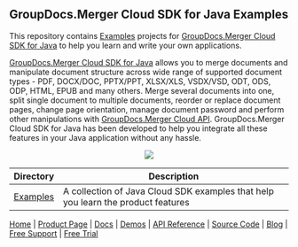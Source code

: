 ## GroupDocs.Merger Cloud SDK for Java Examples

This repository contains [Examples](Examples) projects for [GroupDocs.Merger Cloud SDK for Java](https://products.groupdocs.cloud/merger/java) to help you learn and write your own applications.

[GroupDocs.Merger Cloud SDK for Java](https://products.groupdocs.cloud/merger/java) allows you to merge documents and manipulate document structure across wide range of supported document types - PDF, DOCX/DOC, PPTX/PPT, XLSX/XLS, VSDX/VSD, ODT, ODS, ODP, HTML, EPUB and many others. Merge several documents into one, split single document to multiple documents, reorder or replace document pages, change page orientation, manage document password and perform other manipulations with [GroupDocs.Merger Cloud API](https://products.groupdocs.cloud/merger). GroupDocs.Merger Cloud SDK for Java has been developed to help you integrate all these features in your Java application without any hassle.

<p align="center">

  <a title="Download complete GroupDocs.Merger Cloud SDK Examples for Java source code" href="https://github.com/groupdocs-merger-cloud/groupdocs-merger-cloud-java-samples/archive/master.zip">
	<img src="https://raw.github.com/AsposeExamples/java-examples-dashboard/master/images/downloadZip-Button-Large.png" />
  </a>
</p>

Directory | Description
--------- | -----------
[Examples](Examples)  | A collection of Java Cloud SDK examples that help you learn the product features

[Home](https://www.groupdocs.cloud/) | [Product Page](https://products.groupdocs.cloud/merger/java) | [Docs](https://docs.groupdocs.cloud/merger/) | [Demos](https://products.groupdocs.app/merger/family) | [API Reference](https://apireference.groupdocs.cloud/merger/) | [Source Code](https://github.com/groupdocs-merger-cloud/groupdocs-merger-cloud-java) | [Blog](https://blog.groupdocs.cloud/category/merger/) | [Free Support](https://forum.groupdocs.cloud/c/merger) | [Free Trial](https://purchase.groupdocs.cloud/trial)
